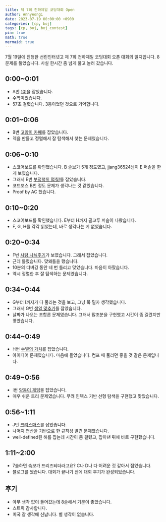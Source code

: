 ```yaml
---
title: 제 7회 천하제일 코딩대회 Open
author: Annyeong1
date: 2023-07-19 00:00:00 +0900
categories: [cp, boj]
tags: [cp, boj, boj_contest]
pin: true
math: true
mermaid: true
---
```

7월 19일에 진행한 선린인터넷고 제 7회 천하제일 코딩대회 오픈 대회의 일지입니다. 8문제를 풀었습니다. 사실 한시간 좀 넘게 풀고 놀러 갔습니다.
## 0:00~0:01
- A번 [10!](https://www.acmicpc.net/contest/problem/1085/1)을 잡았습니다.
- 수학이었습니다.
- 57초 걸렸습니다. 3등이었던 것으로 기억합니다.
## 0:01~0:06
- B번 [고양이 카페](https://www.acmicpc.net/contest/problem/1085/2)를 잡았습니다.
- 덱을 만들고 정렬해서 잘 탐색해서 찾는 문제였습니다.
## 0:06~0:10
- 스코어보드를 확인했습니다. B 솔브가 5개 정도였고, jjang36524님이 E 퍼솔을 한 게 보였습니다.
- 그래서 E번 [부정행위 멈춰!](https://www.acmicpc.net/contest/problem/1085/5)를 잡았습니다.
- 코드포스 B번 정도 문제가 생각나는 것 같았습니다.
- Proof by AC 했습니다.
## 0:10~0:20
- 스코어보드를 확인했습니다. E부터 H까지 골고루 퍼솔이 나왔습니다.
- F, G, H를 각각 읽었는데, 바로 생각나는 게 없었습니다.
## 0:20~0:34
- F번 [사탕 나눠주기](https://www.acmicpc.net/contest/problem/1085/6)가 보였습니다. 그래서 잡았습니다.
- 근데 틀렸습니다. 맞왜틀을 했습니다.
- 10분의 디버깅 동안 네 번 틀리고 맞았습니다. 마음이 아팠습니다.
- 역시 정렬한 후 잘 탐색하는 문제였습니다.
## 0:34~0:44
- G부터 I까지가 다 풀리는 것을 보고, 그냥 쭉 밀자 생각했습니다.
- 그래서 G번 [생일 맞추기](https://www.acmicpc.net/contest/problem/1085/7)를 잡았습니다.
- 날짜가 나오는 조합론 문제였습니다. 그래서 많조분을 구현했고 시간이 좀 걸렸지만 맞았습니다.
## 0:44~0:49
- H번 [수열의 가치](https://www.acmicpc.net/contest/problem/1085/8)를 잡았습니다.
- 아이디어 문제였습니다. 마음에 들었습니다. 컴프 때 풀리면 좋을 것 같은 문제입니다.
## 0:49~0:56
- I번 [양동이 게임](https://www.acmicpc.net/contest/problem/1085/9)을 잡았습니다.
- 매우 쉬운 트리 문제였습니다. 무려 인덱스 기반 선형 탐색을 구현했고 맞았습니다.
## 0:56~1:11
- J번 [크리스마스](https://www.acmicpc.net/contest/problem/1085/10)를 잡았습니다.
- 나머지 연산을 기반으로 한 규칙성 발견 문제였습니다.
- well-defined된 해를 잡는데 시간이 좀 걸렸고, 잡아낸 뒤에 바로 구현했습니다.
## 1:11~2:00
- 7솔하면 슼보가 프리즈되더라고요? C나 D나 다 어려운 것 같아서 접었습니다.
- 블로그를 썼습니다. 대회가 끝나기 전에 대회 후기가 완성되었습니다.
## 후기
- 아무 생각 없이 들어갔는데 8솔해서 기분이 좋았습니다.
- 스트릭 감사합니다.
- 미국 갈 생각에 신납니다. 별 생각이 없습니다.
